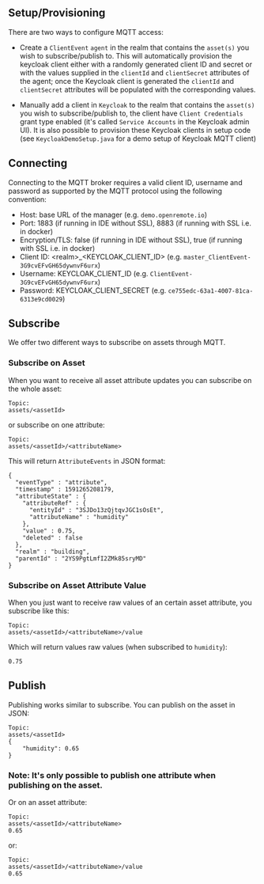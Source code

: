 ## Setup/Provisioning

There are two ways to configure MQTT access:

* Create a `ClientEvent` `agent` in the realm that contains the `asset(s)` you wish to subscribe/publish to. This will automatically provision the keycloak client either with a randomly generated client ID and secret or with the values supplied in the `clientId` and `clientSecret` attributes of the agent; once the Keycloak client is generated the `clientId` and `clientSecret` attributes will be populated with the corresponding values.

* Manually add a client in `Keycloak` to the realm that contains the `asset(s)` you wish to subscribe/publish to, the client have `Client Credentials` grant type enabled (it's called `Service Accounts` in the Keycloak admin UI). It is also possible to provision these Keycloak clients in setup code (see `KeycloakDemoSetup.java` for a demo setup of Keycloak MQTT client)

## Connecting

Connecting to the MQTT broker requires a valid client ID, username and password as supported by the MQTT protocol using the following convention:

* Host: base URL of the manager (e.g. `demo.openremote.io`)
* Port: 1883 (if running in IDE without SSL), 8883 (if running with SSL i.e. in docker)
* Encryption/TLS: false (if running in IDE without SSL), true (if running with SSL i.e. in docker)
* Client ID: \<realm\>_\<KEYCLOAK_CLIENT_ID\> (e.g. `master_ClientEvent-3G9cvEFvGH65dywnvF6urx`)
* Username: KEYCLOAK_CLIENT_ID (e.g. `ClientEvent-3G9cvEFvGH65dywnvF6urx`)
* Password: KEYCLOAK_CLIENT_SECRET (e.g. `ce755edc-63a1-4007-81ca-6313e9cd0029`)


## Subscribe

We offer two different ways to subscribe on assets through MQTT.

### Subscribe on Asset

When you want to receive all asset attribute updates you can subscribe on the whole asset:

```
Topic:
assets/<assetId>
```

or subscribe on one attribute:
```
Topic:
assets/<assetId>/<attributeName>
```
This will return `AttributeEvents` in JSON format:
```
{
  "eventType" : "attribute",
  "timestamp" : 1591265208179,
  "attributeState" : {
    "attributeRef" : {
      "entityId" : "3SJDo13zQjtqvJGC1sOsEt",
      "attributeName" : "humidity"
    },
    "value" : 0.75,
    "deleted" : false
  },
  "realm" : "building",
  "parentId" : "2YS9PgtLmfI2ZMk85sryMD"
}
```

### Subscribe on Asset Attribute Value

When you just want to receive raw values of an certain asset attribute, you subscribe like this:
```
Topic:
assets/<assetId>/<attributeName>/value
```
Which will return values raw values (when subscribed to `humidity`):
```
0.75
```

## Publish

Publishing works similar to subscribe. You can publish on the asset in JSON:
```
Topic:
assets/<assetId>
{
    "humidity": 0.65
}
```
### Note: It's only possible to publish **one** attribute when publishing on the asset.

Or on an asset attribute:
```
Topic:
assets/<assetId>/<attributeName>
0.65
```

or:

```
Topic:
assets/<assetId>/<attributeName>/value
0.65
```
